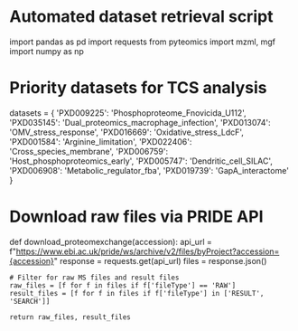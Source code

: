 # Automated dataset retrieval script
import pandas as pd
import requests
from pyteomics import mzml, mgf
import numpy as np

# Priority datasets for TCS analysis
datasets = {
    'PXD009225': 'Phosphoproteome_Fnovicida_U112',
    'PXD035145': 'Dual_proteomics_macrophage_infection',
    'PXD013074': 'OMV_stress_response',
    'PXD016669': 'Oxidative_stress_LdcF',
    'PXD001584': 'Arginine_limitation',
    'PXD022406': 'Cross_species_membrane',
    'PXD006759': 'Host_phosphoproteomics_early',
    'PXD005747': 'Dendritic_cell_SILAC',
    'PXD006908': 'Metabolic_regulator_fba',
    'PXD019739': 'GapA_interactome'
}

# Download raw files via PRIDE API
def download_proteomexchange(accession):
    api_url = f"https://www.ebi.ac.uk/pride/ws/archive/v2/files/byProject?accession={accession}"
    response = requests.get(api_url)
    files = response.json()
    
    # Filter for raw MS files and result files
    raw_files = [f for f in files if f['fileType'] == 'RAW']
    result_files = [f for f in files if f['fileType'] in ['RESULT', 'SEARCH']]
    
    return raw_files, result_files
